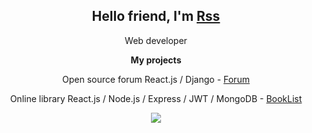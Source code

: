 <h2 align="center">Hello friend, I'm <a href="https://responsegood.github.io/Site/">Rss</a></h2>
<p align="center" width="25px">Web developer</p>
<b><p align="center">My projects</p></b>
<p align="center">Open source forum React.js / Django - <a href="https://github.com/ResponseGood/Forum">Forum</a></p>
<p align="center">Online library React.js / Node.js / Express / JWT / MongoDB - <a href="https://github.com/ResponseGood/BookList">BookList</a></p>
<p align="center"><img src="https://www.codewars.com/users/ResponseGood/badges/large"/></p>

